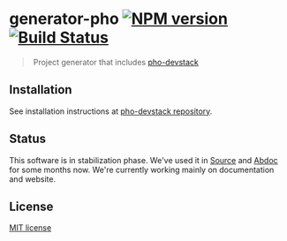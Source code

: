 # generator-pho [![NPM version][npm-image]][npm-url] [![Build Status][travis-image]][travis-url]

> Project generator that includes [pho-devstack][pho-devstack]

## Installation

See installation instructions at [pho-devstack repository][pho-devstack].

## Status

This software is in stabilization phase. We've used it in [Source][Source] and [Abdoc][Abdoc] for some months now. We're currently working mainly on documentation and website.


## License

[MIT license](http://opensource.org/licenses/mit-license.php)

[npm-url]: https://npmjs.org/package/generator-pho
[npm-image]: http://img.shields.io/npm/v/generator-pho.svg?style=flat

[travis-url]: https://travis-ci.org/madebysource/generator-pho
[travis-image]: http://img.shields.io/travis/madebysource/generator-pho.svg?style=flat

[pho-devstack]: https://github.com/madebysource/pho-devstack#installation
[Source]: https://madebysource.com/
[Abdoc]: http://abdoc.net/
